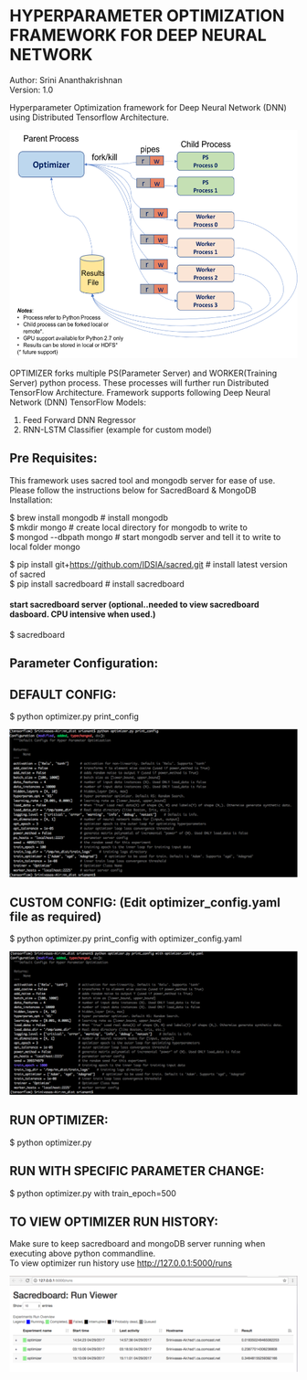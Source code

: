 
HYPERPARAMETER OPTIMIZATION FRAMEWORK FOR DEEP NEURAL NETWORK   
================================================================  

Author: Srini Ananthakrishnan  
Version: 1.0  
  
Hyperparameter Optimization framework for Deep Neural Network (DNN) using Distributed Tensorflow Architecture. 

  <img src="images/opt_arch.png" height="400"/> 
  
OPTIMIZER forks multiple PS(Parameter Server) and WORKER(Training Server) python process. These processes will further run   Distributed TensorFlow Architecture. Framework supports following Deep Neural Network (DNN) TensorFlow Models:  
1) Feed Forward DNN Regressor  
2) RNN-LSTM Classifier  (example for custom model)  
  
Pre Requisites:  
--------------
This framework uses sacred tool and mongodb server for ease of use. 
Please follow the instructions below for SacredBoard & MongoDB Installation:  
  
$ brew install mongodb # install mongodb  
$ mkdir mongo # create local directory for mongodb to write to  
$ mongod --dbpath mongo # start mongodb server and tell it to write to local folder mongo  
  
$ pip install git+https://github.com/IDSIA/sacred.git # install latest version of sacred  
$ pip install sacredboard # install sacredboard  
#### start sacredboard server (optional..needed to view sacredboard dasboard. CPU intensive when used.) 
$ sacredboard 
  
Parameter Configuration:  
------------------------  
  
DEFAULT CONFIG:  
--------------  
  $ python optimizer.py print_config  
  
  <img src="images/opt_print_config.png">

  
CUSTOM CONFIG: (Edit optimizer_config.yaml file as required)  
-------------  
  $ python optimizer.py print_config with optimizer_config.yaml  
    
   <img src="images/opt_print_custom.png">
  
  
RUN OPTIMIZER:  
--------------  
  $ python optimizer.py  
  
    
RUN WITH SPECIFIC PARAMETER CHANGE:  
----------------------------------  
  $ python optimizer.py with train_epoch=500  
  
  
TO VIEW OPTIMIZER RUN HISTORY:  
-----------------------------  
  Make sure to keep sacredboard and mongoDB server running when executing above python commandline.  
  To view optimizer run history use http://127.0.0.1:5000/runs  
  
  <img src="images/SacredBoardViewer.png">
  

  

